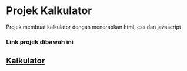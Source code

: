 # Projek Kalkulator
Projek membuat kalkulator dengan menerapkan html, css dan javascript
### Link projek dibawah ini
[Kalkulator](https://marioidn.github.io/project-calculator/)
---
